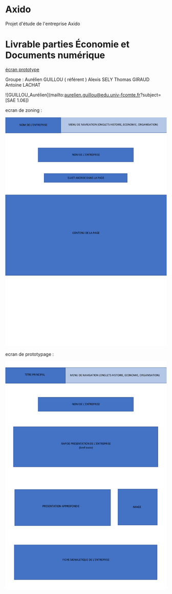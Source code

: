 # Axido
Projet d'étude de l'entreprise Axido

# Livrable parties Économie et Documents numérique
[écran prototype](doc/S1B1_guillou_sely_lachat_giraud.pdf)

Groupe : 
Aurélien GUILLOU ( référent )
Alexis SELY
Thomas GIRAUD
Antoine LACHAT

![GUILLOU_Aurélien](mailto:aurelien.guillou@edu.univ-fcomte.fr?subject=[SAE 1.06]) 


ecran de zoning : 

![écran de zoning](doc/ecran_zoning.png)


ecran de prototypage : 

![écran prototype](doc/ecran_prototype.png)
